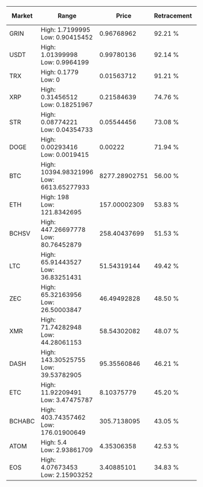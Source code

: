 | Market | Range | Price| Retracement | Doubles to 50% |
| --- | --- | --- | --- | --- |
| GRIN | High: 1.7199995<br />Low: 0.90415452 | 0.96768962 | 92.21 % | 1.36 |
| USDT | High: 1.01399998<br />Low: 0.9964199 | 0.99780136 | 92.14 % | 1.01 |
| TRX | High: 0.1779<br />Low: 0 | 0.01563712 | 91.21 % | 5.69 |
| XRP | High: 0.31456512<br />Low: 0.18251967 | 0.21584639 | 74.76 % | 1.15 |
| STR | High: 0.08774221<br />Low: 0.04354733 | 0.05544456 | 73.08 % | 1.18 |
| DOGE | High: 0.00293416<br />Low: 0.0019415 | 0.00222 | 71.94 % | 1.10 |
| BTC | High: 10394.98321996<br />Low: 6613.65277933 | 8277.28902751 | 56.00 % | 1.03 |
| ETH | High: 198<br />Low: 121.8342695 | 157.00002309 | 53.83 % | 1.02 |
| BCHSV | High: 447.26697778<br />Low: 80.76452879 | 258.40437699 | 51.53 % | 1.02 |
| LTC | High: 65.91443527<br />Low: 36.83251431 | 51.54319144 | 49.42 % | 0.00 |
| ZEC | High: 65.32163956<br />Low: 26.50003847 | 46.49492828 | 48.50 % | 0.00 |
| XMR | High: 71.74282948<br />Low: 44.28061153 | 58.54302082 | 48.07 % | 0.00 |
| DASH | High: 143.30525755<br />Low: 39.53782905 | 95.35560846 | 46.21 % | 0.00 |
| ETC | High: 11.92209491<br />Low: 3.47475787 | 8.10375779 | 45.20 % | 0.00 |
| BCHABC | High: 403.74357462<br />Low: 176.01900649 | 305.7138095 | 43.05 % | 0.00 |
| ATOM | High: 5.4<br />Low: 2.93861709 | 4.35306358 | 42.53 % | 0.00 |
| EOS | High: 4.07673453<br />Low: 2.15903252 | 3.40885101 | 34.83 % | 0.00 |
